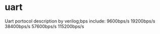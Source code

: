 # uart
Uart portocol 
description by verilog;bps include:
9600bps/s
19200bps/s
38400bps/s
57600bps/s
115200bps/s
